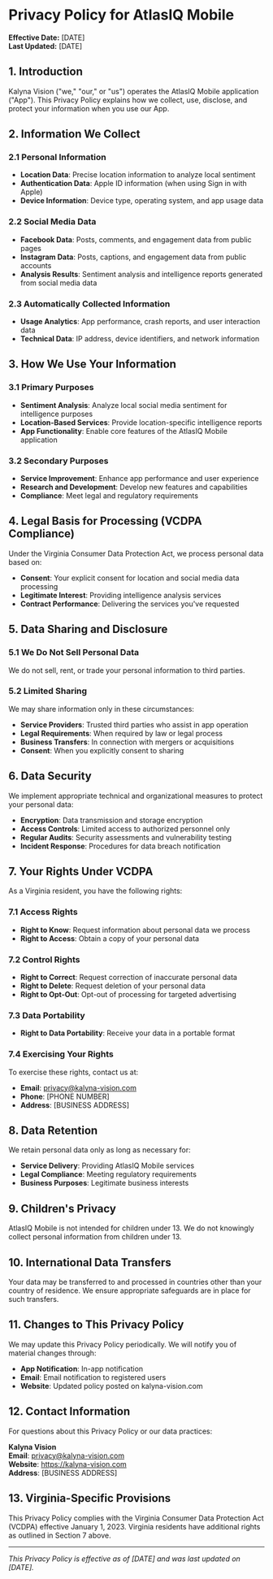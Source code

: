 # Privacy Policy for AtlasIQ Mobile

**Effective Date:** [DATE]  
**Last Updated:** [DATE]

## 1. Introduction

Kalyna Vision ("we," "our," or "us") operates the AtlasIQ Mobile application ("App"). This Privacy Policy explains how we collect, use, disclose, and protect your information when you use our App.

## 2. Information We Collect

### 2.1 Personal Information
- **Location Data**: Precise location information to analyze local sentiment
- **Authentication Data**: Apple ID information (when using Sign in with Apple)
- **Device Information**: Device type, operating system, and app usage data

### 2.2 Social Media Data
- **Facebook Data**: Posts, comments, and engagement data from public pages
- **Instagram Data**: Posts, captions, and engagement data from public accounts
- **Analysis Results**: Sentiment analysis and intelligence reports generated from social media data

### 2.3 Automatically Collected Information
- **Usage Analytics**: App performance, crash reports, and user interaction data
- **Technical Data**: IP address, device identifiers, and network information

## 3. How We Use Your Information

### 3.1 Primary Purposes
- **Sentiment Analysis**: Analyze local social media sentiment for intelligence purposes
- **Location-Based Services**: Provide location-specific intelligence reports
- **App Functionality**: Enable core features of the AtlasIQ Mobile application

### 3.2 Secondary Purposes
- **Service Improvement**: Enhance app performance and user experience
- **Research and Development**: Develop new features and capabilities
- **Compliance**: Meet legal and regulatory requirements

## 4. Legal Basis for Processing (VCDPA Compliance)

Under the Virginia Consumer Data Protection Act, we process personal data based on:
- **Consent**: Your explicit consent for location and social media data processing
- **Legitimate Interest**: Providing intelligence analysis services
- **Contract Performance**: Delivering the services you've requested

## 5. Data Sharing and Disclosure

### 5.1 We Do Not Sell Personal Data
We do not sell, rent, or trade your personal information to third parties.

### 5.2 Limited Sharing
We may share information only in these circumstances:
- **Service Providers**: Trusted third parties who assist in app operation
- **Legal Requirements**: When required by law or legal process
- **Business Transfers**: In connection with mergers or acquisitions
- **Consent**: When you explicitly consent to sharing

## 6. Data Security

We implement appropriate technical and organizational measures to protect your personal data:
- **Encryption**: Data transmission and storage encryption
- **Access Controls**: Limited access to authorized personnel only
- **Regular Audits**: Security assessments and vulnerability testing
- **Incident Response**: Procedures for data breach notification

## 7. Your Rights Under VCDPA

As a Virginia resident, you have the following rights:

### 7.1 Access Rights
- **Right to Know**: Request information about personal data we process
- **Right to Access**: Obtain a copy of your personal data

### 7.2 Control Rights
- **Right to Correct**: Request correction of inaccurate personal data
- **Right to Delete**: Request deletion of your personal data
- **Right to Opt-Out**: Opt-out of processing for targeted advertising

### 7.3 Data Portability
- **Right to Data Portability**: Receive your data in a portable format

### 7.4 Exercising Your Rights
To exercise these rights, contact us at:
- **Email**: privacy@kalyna-vision.com
- **Phone**: [PHONE NUMBER]
- **Address**: [BUSINESS ADDRESS]

## 8. Data Retention

We retain personal data only as long as necessary for:
- **Service Delivery**: Providing AtlasIQ Mobile services
- **Legal Compliance**: Meeting regulatory requirements
- **Business Purposes**: Legitimate business interests

## 9. Children's Privacy

AtlasIQ Mobile is not intended for children under 13. We do not knowingly collect personal information from children under 13.

## 10. International Data Transfers

Your data may be transferred to and processed in countries other than your country of residence. We ensure appropriate safeguards are in place for such transfers.

## 11. Changes to This Privacy Policy

We may update this Privacy Policy periodically. We will notify you of material changes through:
- **App Notification**: In-app notification
- **Email**: Email notification to registered users
- **Website**: Updated policy posted on kalyna-vision.com

## 12. Contact Information

For questions about this Privacy Policy or our data practices:

**Kalyna Vision**  
**Email**: privacy@kalyna-vision.com  
**Website**: https://kalyna-vision.com  
**Address**: [BUSINESS ADDRESS]

## 13. Virginia-Specific Provisions

This Privacy Policy complies with the Virginia Consumer Data Protection Act (VCDPA) effective January 1, 2023. Virginia residents have additional rights as outlined in Section 7 above.

---

*This Privacy Policy is effective as of [DATE] and was last updated on [DATE].*
